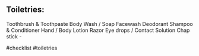

## Toiletries:
Toothbrush & Toothpaste 
Body Wash / Soap Facewash
Deodorant
Shampoo & Conditioner 
Hand / Body Lotion
Razor
Eye drops / Contact Solution 
Chap stick - 


#checklist 
#toiletries
